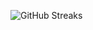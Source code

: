 ![GitHub Streaks](https://github-streaks-mqc9.onrender.com/streak/happilli/image?theme=midnight&cache_bust=1743705659&lang=ja)
